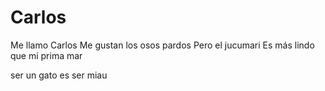 # Carlos

Me llamo Carlos
Me gustan los osos pardos
Pero el jucumari
Es más lindo que mi prima mar

ser un gato es ser miau